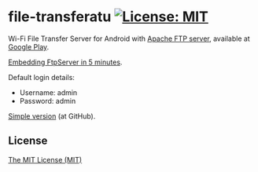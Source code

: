 # file-transferatu [![License: MIT](https://img.shields.io/badge/License-MIT-blue.svg)](https://opensource.org/licenses/MIT)

Wi-Fi File Transfer Server for Android with [Apache FTP server](http://mina.apache.org/ftpserver-project/), available at [Google Play](https://play.google.com/store/apps/details?id=org.vnuk.filetransferatu).

[Embedding FtpServer in 5 minutes](http://mina.apache.org/ftpserver-project/embedding_ftpserver.html).

Default login details:
* Username: admin
* Password: admin

[Simple version](https://github.com/DespotOfMorea/simple-file-transferatu) (at GitHub).

## License
[The MIT License (MIT)](LICENSE.md)
